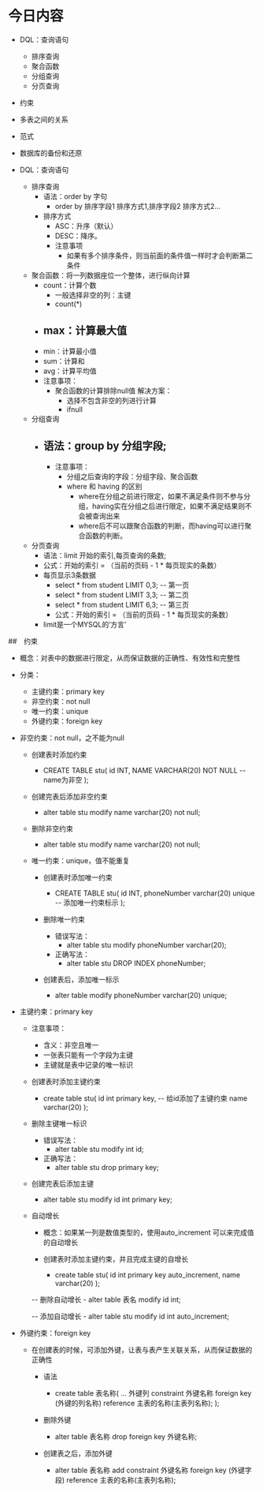 # 今日内容
- DQL：查询语句
    - 排序查询
    - 聚合函数
    - 分组查询
    - 分页查询

- 约束
- 多表之间的关系
- 范式
- 数据库的备份和还原


- DQL：查询语句
    - 排序查询
        - 语法：order by 字句
            - order by 排序字段1 排序方式1,排序字段2 排序方式2...
        - 排序方式
            - ASC：升序（默认）
            - DESC：降序。
            - 注意事项
                - 如果有多个排序条件，则当前面的条件值一样时才会判断第二条件
    - 聚合函数：将一列数据座位一个整体，进行纵向计算
        - count：计算个数
            - 一般选择非空的列：主键
            - count(*)
        - max：计算最大值
            - 
        - min：计算最小值
        - sum：计算和
        - avg：计算平均值
        - 注意事项：
            - 聚合函数的计算排除null值
            解决方案：
                - 选择不包含非空的列进行计算
                - ifnull
    - 分组查询
        - 语法：group by 分组字段;
            - 
            - 注意事项：
                 - 分组之后查询的字段：分组字段、聚合函数
                 - where 和 having 的区别
                    - where在分组之前进行限定，如果不满足条件则不参与分组，having实在分组之后进行限定，如果不满足结果则不会被查询出来
                    - where后不可以跟聚合函数的判断，而having可以进行聚合函数的判断。 
    - 分页查询
        - 语法：limit 开始的索引,每页查询的条数;
        - 公式：开始的索引 = （当前的页码 - 1 * 每页现实的条数）
        - 每页显示3条数据
            - select * from student LIMIT 0,3; -- 第一页
            - select * from student LIMIT 3,3; -- 第二页
            - select * from student LIMIT 6,3; -- 第三页
            - 公式：开始的索引 = （当前的页码 - 1 * 每页现实的条数）
        - limit是一个MYSQL的‘方言’
        
        
##　约束
- 概念：对表中的数据进行限定，从而保证数据的正确性、有效性和完整性
- 分类：
     - 主键约束：primary key
     - 非空约束：not null
     - 唯一约束：unique
     - 外键约束：foreign key
     
- 非空约束：not null，之不能为null
    - 创建表时添加约束
        - CREATE TABLE stu(
            id INT,
            NAME VARCHAR(20) NOT NULL -- name为非空
        );
    - 创建完表后添加非空约束
        - alter table stu modify name varchar(20) not null;
    
    - 删除非空约束
        - alter table stu modify name varchar(20) not null;
        
    - 唯一约束：unique，值不能重复
        - 创建表时添加唯一约束
            - CREATE TABLE stu(
               id INT,
               phoneNumber varchar(20) unique -- 添加唯一约束标示
            );
        - 删除唯一约束
            - 错误写法：
                - alter table stu modify phoneNumber varchar(20);
            - 正确写法：
                - alter table stu DROP INDEX phoneNumber;
            
        - 创建表后，添加唯一标示
            - alter table modify phoneNumber varchar(20) unique;
            
- 主键约束：primary key
    - 注意事项：
        - 含义：非空且唯一
        - 一张表只能有一个字段为主键
        - 主键就是表中记录的唯一标识
        
    - 创建表时添加主键约束
        - create table stu(
            id int primary key, -- 给id添加了主键约束
            name varchar(20)
        );
    - 删除主键唯一标识
        - 错误写法：
            - alter table stu modify int id;
        - 正确写法：
            - alter table stu drop primary key;
    - 创建完表后添加主键
        - alter table stu modify id int primary key;
    
    - 自动增长
        - 概念：如果某一列是数值类型的，使用auto_increment 可以来完成值的自动增长
        
        - 创建表时添加主键约束，并且完成主键的自增长
             - create table stu(
                  id int primary key auto_increment,
                  name varchar(20)
             );
        
        -- 删除自动增长
            - alter table 表名 modify id int;
            
        -- 添加自动增长
            - alter table stu modify id int auto_increment;
     

    
     

- 外键约束：foreign key
    - 在创建表的时候，可添加外键，让表与表产生关联关系，从而保证数据的正确性
        - 语法
            - create table 表名称(
                ...
                外键列
                constraint 外键名称 foreign key (外键的列名称) reference 主表的名称(主表列名称);
            );
        
        - 删除外键
            - alter table 表名称 drop foreign key 外键名称;
            
        - 创建表之后，添加外键
            - alter table 表名称 add constraint 外键名称 foreign key (外键字段) reference 主表的名称(主表列名称);
